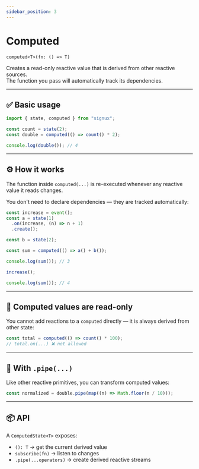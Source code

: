 ```yaml
---
sidebar_position: 3
---
```


# Computed

`computed<T>(fn: () => T)`

Creates a read-only reactive value that is derived from other reactive sources.  
The function you pass will automatically track its dependencies.

---

## ✅ Basic usage

```ts
import { state, computed } from "signux";

const count = state(2);
const double = computed(() => count() * 2);

console.log(double()); // 4
```

---

## ⚙️ How it works

The function inside `computed(...)` is re-executed whenever any reactive value it reads changes.

You don't need to declare dependencies — they are tracked automatically:

```ts
const increase = event();
const a = state(1)
  .on(increase, (n) => n + 1)
  .create();

const b = state(2);

const sum = computed(() => a() + b());

console.log(sum()); // 3

increase();

console.log(sum()); // 4
```

---

## 🔐 Computed values are read-only

You cannot add reactions to a `computed` directly — it is always derived from other state:

```ts
const total = computed(() => count() * 100);
// total.on(...) ❌ not allowed
```

---

## 🔁 With `.pipe(...)`

Like other reactive primitives, you can transform computed values:

```ts
const normalized = double.pipe(map((n) => Math.floor(n / 10)));
```

---

## 📦 API

A `ComputedState<T>` exposes:

- `(): T` → get the current derived value
- `subscribe(fn)` → listen to changes
- `.pipe(...operators)` → create derived reactive streams
